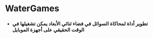 # WaterGames



- ### تطوير أداة لمحاكاة السوائل في فضاء ثنائي الأبعاد يمكن تشغيلها في الوقت الحقيقي على أجهزة الموبايل
